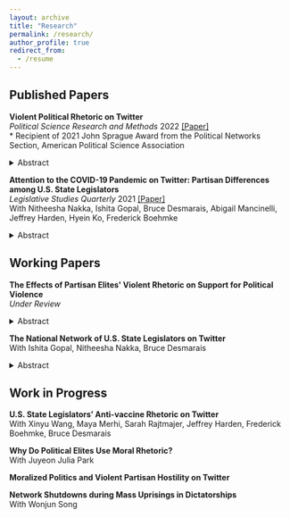 ```yaml
---
layout: archive
title: "Research"
permalink: /research/
author_profile: true
redirect_from:
  - /resume
---
```


## Published Papers


**Violent Political Rhetoric on Twitter** <br>
_Political Science Research and Methods_ 2022 [[Paper]](https://www.cambridge.org/core/journals/political-science-research-and-methods/article/violent-political-rhetoric-on-twitter/8BCBD1F909A861589D93F7124AFE1A7E) <br>
\* Recipient of 2021 John Sprague Award from the Political Networks Section, American Political Science Association 
<details close>
  <summary>Abstract</summary> 
  Violent hostility between ordinary partisans is undermining American democracy. Social media is blamed for rhetoric threatening violence against political opponents and implicated in offline political violence. Focusing on Twitter, I propose a method to identify such rhetoric and investigate substantive patterns associated with it. Using a data set surrounding the 2020 Presidential Election, I demonstrate that violent tweets closely track contentious politics offline, peaking in the days preceding the Capitol Riot. Women and Republican politicians are targeted with such tweets more frequently than non-Republican and men politicians. Violent tweets, while rare, spread widely through communication networks, reaching those without direct ties to violent users on the fringe of the networks. This paper is the first to make sense of violent partisan hostility expressed online, contributing to the fields of partisanship, contentious politics, and political communication.
</details>
</span></div>

**Attention to the COVID-19 Pandemic on Twitter: Partisan Differences among U.S. State Legislators** <br>
_Legislative Studies Quarterly_ 2021 [[Paper]](https://onlinelibrary.wiley.com/doi/epdf/10.1111/lsq.12367) <br>
With Nitheesha Nakka, Ishita Gopal, Bruce Desmarais, Abigail Mancinelli, Jeffrey Harden, Hyein Ko, Frederick Boehmke <br>
<details close>
  <summary>Abstract</summary> 
  Subnational governments in the United States have taken the lead on many aspects of the response to the COVID-19 pandemic. Variation in government activity across states offers the opportunity to analyze responses in comparable settings. We study a common and informative activity among state officials—state legislators’ attention to the pandemic on Twitter. We find that legislators’ attention to the pandemic strongly correlates with the number of cases in the legislator’s state, the national count of new deaths, and the number of pandemic-related public policies passed within the legislator’s state. Furthermore, we find that the degree of responsiveness to pandemic indicators differs significantly across political parties, with Republicans exhibiting weaker responses, on average. Lastly, we find significant differences in the content of tweets about the pandemic by Democratic and Republican legislators, with Democrats focused on health indicators and impacts, and Republicans focused on business impacts and opening the economy.
</details>



## Working Papers

**The Effects of Partisan Elites' Violent Rhetoric on Support for Political Violence** <br>
_Under Review_ <br>
<details close>
  <summary>Abstract</summary> 
  Violent partisan hostility is undermining American democracy. How does partisan elites’ violent rhetoric shape support for political violence? Focused on social media communication where individuals are exposed to elite messages from both sides of the partisan divide, I conduct an online experiment to examine the impact of co-party and opposing party elites’ violent rhetoric on support for political violence and the medi- ating role of emotions in the process. Drawing insights from theories of opinion lead- ership and inter-group conflict, I demonstrate that co-party (but not opposing party) elites’ violent rhetoric increases support for violence and that partisans fail to coun- tervail against elites’ violent rhetoric. Further, I show that fear mediates the inflaming effect whereas anger, disgust, and sadness suppress it. This paper is among the first to make sense of the effects of elite rhetoric on violent partisan hostility, advancing knowledge in political violence, political communication, and political psychology.
</details>

**The National Network of U.S. State Legislators on Twitter** <br>
With Ishita Gopal, Nitheesha Nakka, Bruce Desmarais <br>
<details close>
  <summary>Abstract</summary> 
  A lot of attention has been paid to studying the online activity of the members of the United States Congress. This scrutiny has not been extended to state legislators. Very few studies exist which catalogue why state legislators connect and communicate with one another online in the ways they do. Inspired by this question and building on studies which have analyzed online communication of members of national legislatures, this paper aims to systematically analyze state legislator relationships in the online environment. We collect original data for 4000+ legislators and study patterns of connection and communication of state legislators on Twitter. The results from this study will help better understand what motivates tie formation in the online environment and if these patterns of connection conform to or can predict offline relationships. We test the impact of variables such as party affiliation, state, chamber, cohort, gender, and policy area focus on the organization of these online networks. We look at three main types of networks that can arise due to participation on Twitter - follower, retweets and mentions. We also aggregate the ties to infer dynamics between states.
</details>



## Work in Progress

**U.S. State Legislators’ Anti-vaccine Rhetoric on Twitter** <br>
With Xinyu Wang, Maya Merhi, Sarah Rajtmajer, Jeffrey Harden, Frederick Boehmke, Bruce Desmarais <br>

**Why Do Political Elites Use Moral Rhetoric?** <br>
With Juyeon Julia Park <br>

**Moralized Politics and Violent Partisan Hostility on Twitter** <br>

**Network Shutdowns during Mass Uprisings in Dictatorships** <br>
With Wonjun Song <br>
